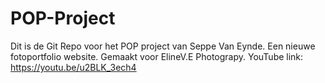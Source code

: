 # POP-Project
Dit is de Git Repo voor het POP project van Seppe Van Eynde.
Een nieuwe fotoportfolio website.
Gemaakt voor ElineV.E Photograpy.
YouTube link: https://youtu.be/u2BLK_3ech4